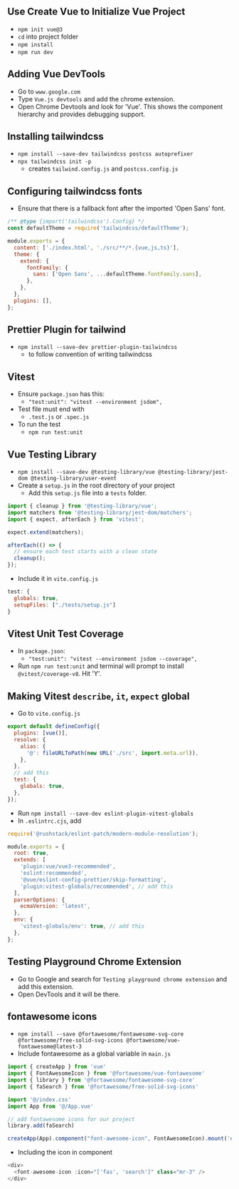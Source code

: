 ## Use Create Vue to Initialize Vue Project

- `npm init vue@3`
- `cd` into project folder
- `npm install`
- `npm run dev`

## Adding Vue DevTools

- Go to `www.google.com`
- Type `Vue.js devtools` and add the chrome extension.
- Open Chrome Devtools and look for 'Vue'. This shows the component hierarchy and provides debugging support.

## Installing tailwindcss

- `npm install --save-dev tailwindcss postcss autoprefixer`
- `npx tailwindcss init -p`
  - creates `tailwind.config.js` and `postcss.config.js`

## Configuring tailwindcss fonts

- Ensure that there is a fallback font after the imported 'Open Sans' font.

```js
/** @type {import('tailwindcss').Config} */
const defaultTheme = require('tailwindcss/defaultTheme');

module.exports = {
  content: ['./index.html', './src/**/*.{vue,js,ts}'],
  theme: {
    extend: {
      fontFamily: {
        sans: ['Open Sans', ...defaultTheme.fontFamily.sans],
      },
    },
  },
  plugins: [],
};
```

## Prettier Plugin for tailwind

- `npm install --save-dev prettier-plugin-tailwindcss`
  - to follow convention of writing tailwindcss

## Vitest

- Ensure `package.json` has this:
  - `"test:unit": "vitest --environment jsdom",`
- Test file must end with
  - `.test.js` or `.spec.js`
- To run the test
  - `npm run test:unit`

## Vue Testing Library

- `npm install --save-dev @testing-library/vue @testing-library/jest-dom @testing-library/user-event`
- Create a `setup.js` in the root directory of your project
  - Add this `setup.js` file into a `tests` folder.

```js
import { cleanup } from '@testing-library/vue';
import matchers from '@testing-library/jest-dom/matchers';
import { expect, afterEach } from 'vitest';

expect.extend(matchers);

afterEach(() => {
  // ensure each test starts with a clean state
  cleanup();
});
```

- Include it in `vite.config.js`

```js
test: {
  globals: true,
  setupFiles: ["./tests/setup.js"]
}
```

## Vitest Unit Test Coverage

- In `package.json`:
  - `"test:unit": "vitest --environment jsdom --coverage",`
- Run `npm run test:unit` and terminal will prompt to install `@vitest/coverage-v8`. Hit 'Y'.

## Making Vitest `describe`, `it`, `expect` global

- Go to `vite.config.js`

```js
export default defineConfig({
  plugins: [vue()],
  resolve: {
    alias: {
      '@': fileURLToPath(new URL('./src', import.meta.url)),
    },
  },
  // add this
  test: {
    globals: true,
  },
});
```

- Run `npm install --save-dev eslint-plugin-vitest-globals`
- In `.eslintrc.cjs`, add

```js
require('@rushstack/eslint-patch/modern-module-resolution');

module.exports = {
  root: true,
  extends: [
    'plugin:vue/vue3-recommended',
    'eslint:recommended',
    '@vue/eslint-config-prettier/skip-formatting',
    'plugin:vitest-globals/recommended', // add this
  ],
  parserOptions: {
    ecmaVersion: 'latest',
  },
  env: {
    'vitest-globals/env': true, // add this
  },
};
```

## Testing Playground Chrome Extension

- Go to Google and search for `Testing playground chrome extension` and add this extension.
- Open DevTools and it will be there.

## fontawesome icons

- `npm install --save @fortawesome/fontawesome-svg-core @fortawesome/free-solid-svg-icons @fortawesome/vue-fontawesome@latest-3`
- Include fontawesome as a global variable in `main.js`

```js
import { createApp } from 'vue'
import { FontAwesomeIcon } from '@fortawesome/vue-fontawesome'
import { library } from '@fortawesome/fontawesome-svg-core'
import { faSearch } from '@fortawesome/free-solid-svg-icons'

import '@/index.css'
import App from '@/App.vue'

// add fontawesome icons for our project
library.add(faSearch)

createApp(App).component("font-awesome-icon", FontAwesomeIcon).mount('#app')
```

- Including the icon in component

```js
<div>
  <font-awesome-icon :icon="['fas', 'search']" class="mr-3" />
</div>
```